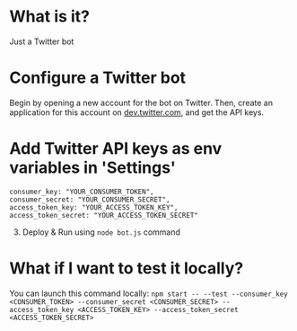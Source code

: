 # What is it?
Just a Twitter bot

# Configure a Twitter bot
Begin by opening a new account for the bot on Twitter. Then, create an application for this account on [dev.twitter.com](http://dev.twitter.com), and get the API keys.

# Add Twitter API keys as env variables in 'Settings'
```
consumer_key: "YOUR_CONSUMER_TOKEN",
consumer_secret: "YOUR_CONSUMER_SECRET",
access_token_key: "YOUR_ACCESS_TOKEN_KEY",
access_token_secret: "YOUR_ACCESS_TOKEN_SECRET"
```
3) Deploy & Run using `node bot.js` command

# What if I want to test it locally?
You can launch this command locally: `npm start -- --test --consumer_key <CONSUMER_TOKEN> --consumer_secret <CONSUMER_SECRET> --access_token_key <ACCESS_TOKEN_KEY> --access_token_secret <ACCESS_TOKEN_SECRET>`
